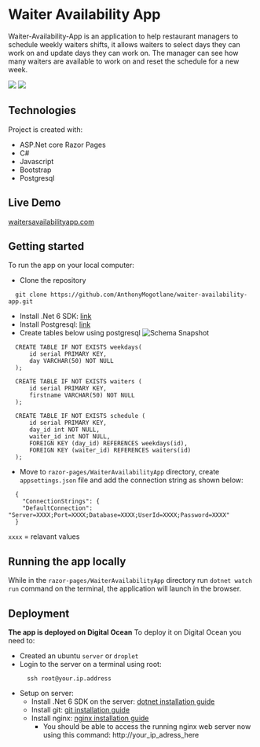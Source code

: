 # Waiter Availability App

Waiter-Availability-App is an application to help restaurant managers to schedule weekly waiters shifts, it allows waiters to select days they can work on and update days they can work on. The manager can see how many waiters are available to work on and reset the schedule for a new week.

![](https://anthonymogotlane.github.io/logic-gates/waiters-app/screen-one.png)
![](https://anthonymogotlane.github.io/logic-gates/waiters-app/screen-two.png)

## Technologies
Project is created with: 
* ASP.Net core Razor Pages
* C#
* Javascript
* Bootstrap
* Postgresql

## Live Demo
[waitersavailabilityapp.com](http://waiters.anthony.projectcodex.net/)

## Getting started
To run the app on your local computer:
  * Clone the repository
  ```
    git clone https://github.com/AnthonyMogotlane/waiter-availability-app.git
  ```
  * Install .Net 6 SDK: 
  [link](https://learn.microsoft.com/en-us/samples/browse/)
  * Install Postgresql: 
  [link](https://www.digitalocean.com/community/tutorials/how-to-install-postgresql-on-ubuntu-20-04-quickstart)
  * Create tables below using postgresql
  ![Schema Snapshot](https://anthonymogotlane.github.io/logic-gates/waiters-app/database.png)
  ```
    CREATE TABLE IF NOT EXISTS weekdays(
        id serial PRIMARY KEY,
        day VARCHAR(50) NOT NULL
    );

    CREATE TABLE IF NOT EXISTS waiters (
        id serial PRIMARY KEY,
        firstname VARCHAR(50) NOT NULL
    );

    CREATE TABLE IF NOT EXISTS schedule (
        id serial PRIMARY KEY,
        day_id int NOT NULL,
        waiter_id int NOT NULL,
        FOREIGN KEY (day_id) REFERENCES weekdays(id),
        FOREIGN KEY (waiter_id) REFERENCES waiters(id)
    );
  ```
  
  * Move to `razor-pages/WaiterAvailabilityApp` directory, create `appsettings.json` file and add the connection string as shown below:
  ```
    {
      "ConnectionStrings": {
      "DefaultConnection": "Server=XXXX;Port=XXXX;Database=XXXX;UserId=XXXX;Password=XXXX"
    }
  ```
  `xxxx` = relavant values
  
  ## Running the app locally
  While in the `razor-pages/WaiterAvailabilityApp` directory run `dotnet watch run` command on the terminal, the application will launch in the browser.
  
  ## Deployment
  **The app is deployed on Digital Ocean**
  To deploy it on Digital Ocean you need to:
  * Created an ubuntu `server` or `droplet`
  * Login to the server on a terminal using root:
    ```
      ssh root@your.ip.address
    ```
  * Setup on server:
    * Install .Net 6 SDK on the server: [dotnet installation guide](https://learn.microsoft.com/en-us/samples/browse/)
    * Install git: [git installation guide](https://www.digitalocean.com/community/tutorials/how-to-install-git-on-ubuntu-20-04)
    * Install nginx: [nginx installation guide](https://www.digitalocean.com/community/tutorials/how-to-install-nginx-on-ubuntu-20-04)
      - You should be able to access the running nginx web server now using this command: http://your_ip_adress_here
   
  
